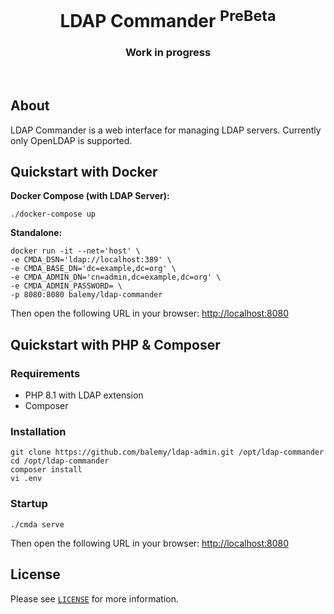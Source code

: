 <p align="center">
    <h1 align="center">LDAP Commander <sup>PreBeta</sup></h1>
    <h3 align="center">Work in progress</h3>
    <br>
</p>

## About

LDAP Commander is a web interface for managing LDAP servers. Currently only OpenLDAP is supported.

## Quickstart with Docker

**Docker Compose (with LDAP Server):**
```
./docker-compose up
```

**Standalone:**

```
docker run -it --net='host' \
-e CMDA_DSN='ldap://localhost:389' \
-e CMDA_BASE_DN='dc=example,dc=org' \
-e CMDA_ADMIN_DN='cn=admin,dc=example,dc=org' \
-e CMDA_ADMIN_PASSWORD= \
-p 8080:8080 balemy/ldap-commander
````

Then open the following URL in your browser: [http://localhost:8080](http://localhost:8080)

## Quickstart with PHP & Composer

### Requirements

- PHP 8.1 with LDAP extension
- Composer

### Installation

``` 
git clone https://github.com/balemy/ldap-admin.git /opt/ldap-commander
cd /opt/ldap-commander
composer install
vi .env
``` 

### Startup

``` 
./cmda serve
``` 

Then open the following URL in your browser: [http://localhost:8080](http://localhost:8080)

## License

Please see [`LICENSE`](./LICENSE.md) for more information.

